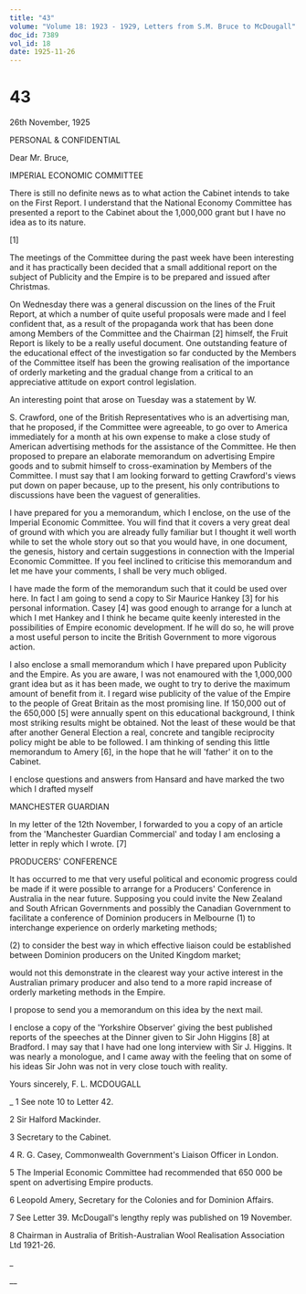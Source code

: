```yaml
---
title: "43"
volume: "Volume 18: 1923 - 1929, Letters from S.M. Bruce to McDougall"
doc_id: 7389
vol_id: 18
date: 1925-11-26
---
```


# 43

26th November, 1925

PERSONAL &amp; CONFIDENTIAL

Dear Mr. Bruce,

IMPERIAL ECONOMIC COMMITTEE

There is still no definite news as to what action the Cabinet intends to take on the First Report. I understand that the National Economy Committee has presented a report to the Cabinet about the 1,000,000 grant but I have no idea as to its nature.

[1]

The meetings of the Committee during the past week have been interesting and it has practically been decided that a small additional report on the subject of Publicity and the Empire is to be prepared and issued after Christmas.

On Wednesday there was a general discussion on the lines of the Fruit Report, at which a number of quite useful proposals were made and I feel confident that, as a result of the propaganda work that has been done among Members of the Committee and the Chairman [2] himself, the Fruit Report is likely to be a really useful document. One outstanding feature of the educational effect of the investigation so far conducted by the Members of the Committee itself has been the growing realisation of the importance of orderly marketing and the gradual change from a critical to an appreciative attitude on export control legislation.

An interesting point that arose on Tuesday was a statement by W.

S. Crawford, one of the British Representatives who is an advertising man, that he proposed, if the Committee were agreeable, to go over to America immediately for a month at his own expense to make a close study of American advertising methods for the assistance of the Committee. He then proposed to prepare an elaborate memorandum on advertising Empire goods and to submit himself to cross-examination by Members of the Committee. I must say that I am looking forward to getting Crawford's views put down on paper because, up to the present, his only contributions to discussions have been the vaguest of generalities.

I have prepared for you a memorandum, which I enclose, on the use of the Imperial Economic Committee. You will find that it covers a very great deal of ground with which you are already fully familiar but I thought it well worth while to set the whole story out so that you would have, in one document, the genesis, history and certain suggestions in connection with the Imperial Economic Committee. If you feel inclined to criticise this memorandum and let me have your comments, I shall be very much obliged.

I have made the form of the memorandum such that it could be used over here. In fact I am going to send a copy to Sir Maurice Hankey [3] for his personal information. Casey [4] was good enough to arrange for a lunch at which I met Hankey and I think he became quite keenly interested in the possibilities of Empire economic development. If he will do so, he will prove a most useful person to incite the British Government to more vigorous action.

I also enclose a small memorandum which I have prepared upon Publicity and the Empire. As you are aware, I was not enamoured with the 1,000,000 grant idea but as it has been made, we ought to try to derive the maximum amount of benefit from it. I regard wise publicity of the value of the Empire to the people of Great Britain as the most promising line. If 150,000 out of the 650,000 [5] were annually spent on this educational background, I think most striking results might be obtained. Not the least of these would be that after another General Election a real, concrete and tangible reciprocity policy might be able to be followed. I am thinking of sending this little memorandum to Amery [6], in the hope that he will 'father' it on to the Cabinet.

I enclose questions and answers from Hansard and have marked the two which I drafted myself

MANCHESTER GUARDIAN

In my letter of the 12th November, I forwarded to you a copy of an article from the 'Manchester Guardian Commercial' and today I am enclosing a letter in reply which I wrote. [7]

PRODUCERS' CONFERENCE

It has occurred to me that very useful political and economic progress could be made if it were possible to arrange for a Producers' Conference in Australia in the near future. Supposing you could invite the New Zealand and South African Governments and possibly the Canadian Government to facilitate a conference of Dominion producers in Melbourne (1) to interchange experience on orderly marketing methods;

(2) to consider the best way in which effective liaison could be established between Dominion producers on the United Kingdom market;

would not this demonstrate in the clearest way your active interest in the Australian primary producer and also tend to a more rapid increase of orderly marketing methods in the Empire.

I propose to send you a memorandum on this idea by the next mail.

I enclose a copy of the 'Yorkshire Observer' giving the best published reports of the speeches at the Dinner given to Sir John Higgins [8] at Bradford. I may say that I have had one long interview with Sir J. Higgins. It was nearly a monologue, and I came away with the feeling that on some of his ideas Sir John was not in very close touch with reality.

Yours sincerely, F. L. MCDOUGALL 

_ 1 See note 10 to Letter 42.

2 Sir Halford Mackinder.

3 Secretary to the Cabinet.

4 R. G. Casey, Commonwealth Government's Liaison Officer in London.

5 The Imperial Economic Committee had recommended that 650 000 be spent on advertising Empire products.

6 Leopold Amery, Secretary for the Colonies and for Dominion Affairs.

7 See Letter 39. McDougall's lengthy reply was published on 19 November.

8 Chairman in Australia of British-Australian Wool Realisation Association Ltd 1921-26.

_

__
